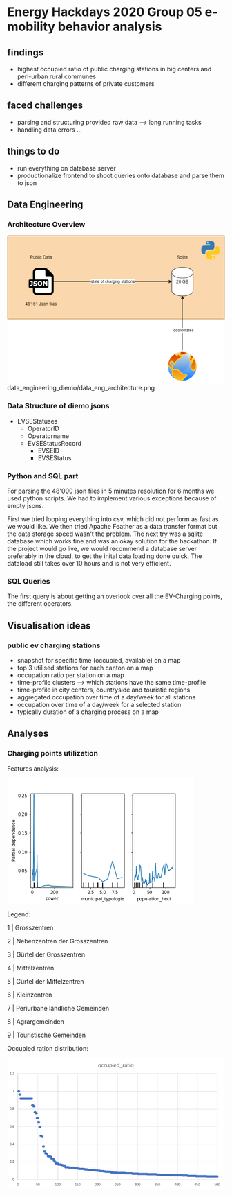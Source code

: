 # Energy Hackdays 2020 Group 05 e-mobility behavior analysis

## findings
- highest occupied ratio of public charging stations in big centers and peri-urban rural communes
- different charging patterns of private customers 

## faced challenges
- parsing and structuring provided raw data --> long running tasks
- handling data errors
...


## things to do
- run everything on database server
- productionalize frontend to shoot queries onto database and parse them to json 

        
## Data Engineering

### Architecture Overview

![Overview](/data_engineering_diemo/data_eng_architecture.png)
data_engineering_diemo/data_eng_architecture.png

### Data Structure of diemo jsons

- EVSEStatuses
    - OperatorID 
    - Operatorname
    - EVSEStatusRecord
        - EVSEID
        - EVSEStatus
        
### Python and SQL part
For parsing the 48'000 json files in 5 minutes resolution for 6 months we used python scripts.
We had to implement various exceptions because of empty jsons.

First we tried looping everything into csv, which did not perform as fast as we would like.
We then tried Apache Feather as a data transfer format but the data storage speed wasn't the problem.
The next try was a sqlite database which works fine and was an okay solution for the hackathon.
If the project would go live, we would recommend a database server preferably in the cloud, to get the inital data loading done quick.
The dataload still takes over 10 hours and is not very efficient.

### SQL Queries
The first query is about getting an overlook over all the EV-Charging points, the different operators.

## Visualisation ideas  

### public ev charging stations
- snapshot for specific time (occupied, available) on a map
- top 3 utilised stations for each canton on a map
- occupation ratio per station on a map
- time-profile clusters --> which stations have the same time-profile
- time-profile in city centers, countryside and touristic regions
- aggregated occupation over time of a day/week for all stations
- occupation over time of a day/week for a selected station
- typically duration of a charging process on a map


## Analyses

### Charging points utilization

Features analysis:

![extraTreesRegressor](/public_metrics_features_analysis/ExtraTreesRegressor.png)


Legend:

1 | Grosszentren

2 | Nebenzentren der Grosszentren

3 | Gürtel der Grosszentren

4 | Mittelzentren

5 | Gürtel der Mittelzentren

6 | Kleinzentren

7 | Periurbane ländliche Gemeinden

8 | Agrargemeinden

9 | Touristische Gemeinden


Occupied ration distribution:

![occupied_ratio_distribution](imgs/occupied_ratio_distribution.png)
